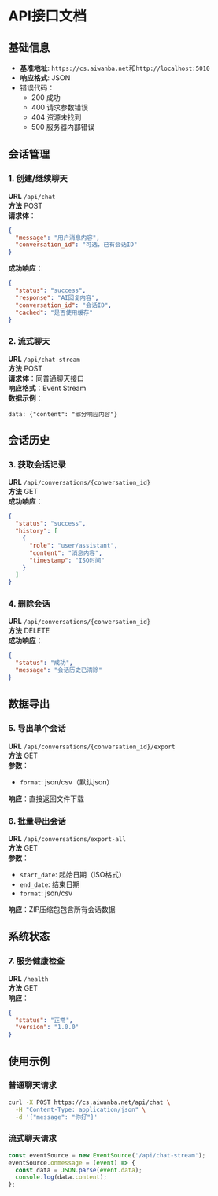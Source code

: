 # API接口文档

## 基础信息
- **基准地址**: `https://cs.aiwanba.net`和`http://localhost:5010`
- **响应格式**: JSON
- 错误代码：
  - 200 成功
  - 400 请求参数错误
  - 404 资源未找到
  - 500 服务器内部错误

## 会话管理

### 1. 创建/继续聊天
**URL** `/api/chat`  
**方法** POST  
**请求体**：
```json
{
  "message": "用户消息内容",
  "conversation_id": "可选，已有会话ID"
}
```
**成功响应**：
```json
{
  "status": "success",
  "response": "AI回复内容",
  "conversation_id": "会话ID",
  "cached": "是否使用缓存"
}
```

### 2. 流式聊天
**URL** `/api/chat-stream`  
**方法** POST  
**请求体**：同普通聊天接口  
**响应格式**：Event Stream  
**数据示例**：
```
data: {"content": "部分响应内容"}
```

## 会话历史

### 3. 获取会话记录
**URL** `/api/conversations/{conversation_id}`  
**方法** GET  
**成功响应**：
```json
{
  "status": "success",
  "history": [
    {
      "role": "user/assistant",
      "content": "消息内容",
      "timestamp": "ISO时间"
    }
  ]
}
```

### 4. 删除会话
**URL** `/api/conversations/{conversation_id}`  
**方法** DELETE  
**成功响应**：
```json
{
  "status": "成功",
  "message": "会话历史已清除"
}
```

## 数据导出

### 5. 导出单个会话
**URL** `/api/conversations/{conversation_id}/export`  
**方法** GET  
**参数**：
- `format`: json/csv（默认json）

**响应**：直接返回文件下载

### 6. 批量导出会话
**URL** `/api/conversations/export-all`  
**方法** GET  
**参数**：
- `start_date`: 起始日期（ISO格式）
- `end_date`: 结束日期
- `format`: json/csv

**响应**：ZIP压缩包包含所有会话数据

## 系统状态

### 7. 服务健康检查
**URL** `/health`  
**方法** GET  
**响应**：
```json
{
  "status": "正常",
  "version": "1.0.0"
}
```

## 使用示例

### 普通聊天请求
```bash
curl -X POST https://cs.aiwanba.net/api/chat \
  -H "Content-Type: application/json" \
  -d '{"message": "你好"}'
```

### 流式聊天请求
```javascript
const eventSource = new EventSource('/api/chat-stream');
eventSource.onmessage = (event) => {
  const data = JSON.parse(event.data);
  console.log(data.content);
};
```
